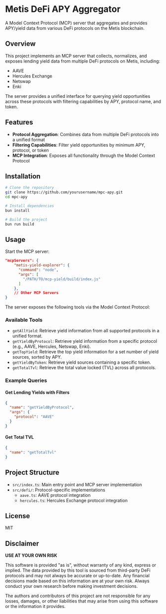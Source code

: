 # Metis DeFi APY Aggregator

A Model Context Protocol (MCP) server that aggregates and provides APY/yield data from various DeFi protocols on the Metis blockchain.

## Overview

This project implements an MCP server that collects, normalizes, and exposes lending yield data from multiple DeFi protocols on Metis, including:

- AAVE
- Hercules Exchange
- Netswap
- Enki

The server provides a unified interface for querying yield opportunities across these protocols with filtering capabilities by APY, protocol name, and token.

## Features

- **Protocol Aggregation**: Combines data from multiple DeFi protocols into a unified format
- **Filtering Capabilities**: Filter yield opportunities by minimum APY, protocol, or token
- **MCP Integration**: Exposes all functionality through the Model Context Protocol

## Installation

```bash
# Clone the repository
git clone https://github.com/yourusername/mpc-apy.git
cd mpc-apy

# Install dependencies
bun install

# Build the project
bun run build
```

## Usage

Start the MCP server:

```json
"mcpServers": {
    "metis-yield-explorer": {
      "command": "node",
      "args": [
        "/PATH/TO/mcp-yield/build/index.js"
      ]
    },
    // Other MCP Servers
}
```

The server exposes the following tools via the Model Context Protocol:

### Available Tools

- `getAllYield`: Retrieve yield information from all supported protocols in a unified format.
- `getYieldByProtocol`: Retrieve yield information from a specific protocol (e.g., AAVE, Hercules, Netswap, Enki).
- `getTopYield`: Retrieve the top yield information for a set number of yield sources, sorted by APY.
- `getYieldByToken`: Retrieve yield sources containing a specific token.
- `getTotalTvl`: Retrieve the total value locked (TVL) across all protocols.

### Example Queries

#### Get Lending Yields with Filters

```json
{
  "name": "getYieldByProtocol",
  "args": {
    "protocol": "AAVE"
  }
}
```

#### Get Total TVL

```json
{
  "name": "getTotalTvl"
}
```

## Project Structure

- `src/index.ts`: Main entry point and MCP server implementation
- `src/defi/`: Protocol-specific implementations
  - `aave.ts`: AAVE protocol integration
  - `hercules.ts`: Hercules Exchange protocol integration

## License

MIT

## Disclaimer

**USE AT YOUR OWN RISK**

This software is provided "as is", without warranty of any kind, express or implied. The data provided by this tool is sourced from third-party DeFi protocols and may not always be accurate or up-to-date. Any financial decisions made based on this information are at your own risk. Always conduct your own research before making investment decisions.

The authors and contributors of this project are not responsible for any losses, damages, or other liabilities that may arise from using this software or the information it provides.
